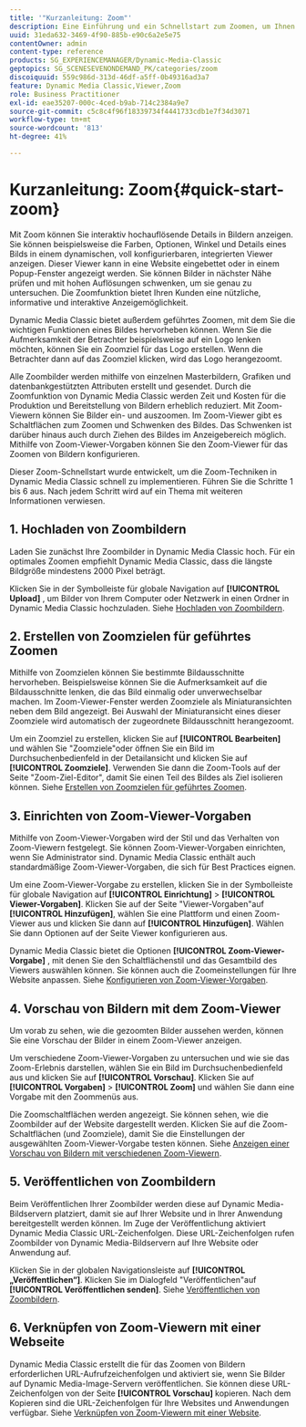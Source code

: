 ```yaml
---
title: '"Kurzanleitung: Zoom"'
description: Eine Einführung und ein Schnellstart zum Zoomen, um Ihnen den schnellen Einstieg zu ermöglichen.
uuid: 31eda632-3469-4f90-885b-e90c6a2e5e75
contentOwner: admin
content-type: reference
products: SG_EXPERIENCEMANAGER/Dynamic-Media-Classic
geptopics: SG_SCENESEVENONDEMAND_PK/categories/zoom
discoiquuid: 559c986d-313d-46df-a5ff-0b49316ad3a7
feature: Dynamic Media Classic,Viewer,Zoom
role: Business Practitioner
exl-id: eae35207-000c-4ced-b9ab-714c2384a9e7
source-git-commit: c5c8c4f96f18339734f4441733cdb1e7f34d3071
workflow-type: tm+mt
source-wordcount: '813'
ht-degree: 41%

---
```


# Kurzanleitung: Zoom{#quick-start-zoom}

Mit Zoom können Sie interaktiv hochauflösende Details in Bildern anzeigen. Sie können beispielsweise die Farben, Optionen, Winkel und Details eines Bilds in einem dynamischen, voll konfigurierbaren, integrierten Viewer anzeigen. Dieser Viewer kann in eine Website eingebettet oder in einem Popup-Fenster angezeigt werden. Sie können Bilder in nächster Nähe prüfen und mit hohen Auflösungen schwenken, um sie genau zu untersuchen. Die Zoomfunktion bietet Ihren Kunden eine nützliche, informative und interaktive Anzeigemöglichkeit.

Dynamic Media Classic bietet außerdem geführtes Zoomen, mit dem Sie die wichtigen Funktionen eines Bildes hervorheben können. Wenn Sie die Aufmerksamkeit der Betrachter beispielsweise auf ein Logo lenken möchten, können Sie ein Zoomziel für das Logo erstellen. Wenn die Betrachter dann auf das Zoomziel klicken, wird das Logo herangezoomt.

Alle Zoombilder werden mithilfe von einzelnen Masterbildern, Grafiken und datenbankgestützten Attributen erstellt und gesendet. Durch die Zoomfunktion von Dynamic Media Classic werden Zeit und Kosten für die Produktion und Bereitstellung von Bildern erheblich reduziert. Mit Zoom-Viewern können Sie Bilder ein- und auszoomen. Im Zoom-Viewer gibt es Schaltflächen zum Zoomen und Schwenken des Bildes. Das Schwenken ist darüber hinaus auch durch Ziehen des Bildes im Anzeigebereich möglich. Mithilfe von Zoom-Viewer-Vorgaben können Sie den Zoom-Viewer für das Zoomen von Bildern konfigurieren.

Dieser Zoom-Schnellstart wurde entwickelt, um die Zoom-Techniken in Dynamic Media Classic schnell zu implementieren. Führen Sie die Schritte 1 bis 6 aus. Nach jedem Schritt wird auf ein Thema mit weiteren Informationen verwiesen.

## 1. Hochladen von Zoombildern

Laden Sie zunächst Ihre Zoombilder in Dynamic Media Classic hoch. Für ein optimales Zoomen empfiehlt Dynamic Media Classic, dass die längste Bildgröße mindestens 2000 Pixel beträgt.

Klicken Sie in der Symbolleiste für globale Navigation auf **[!UICONTROL Upload]** , um Bilder von Ihrem Computer oder Netzwerk in einen Ordner in Dynamic Media Classic hochzuladen. Siehe [Hochladen von Zoombildern](uploading-zoom-images.md#uploading_zoom_images).

## 2. Erstellen von Zoomzielen für geführtes Zoomen

Mithilfe von Zoomzielen können Sie bestimmte Bildausschnitte hervorheben. Beispielsweise können Sie die Aufmerksamkeit auf die Bildausschnitte lenken, die das Bild einmalig oder unverwechselbar machen. Im Zoom-Viewer-Fenster werden Zoomziele als Miniaturansichten neben dem Bild angezeigt. Bei Auswahl der Miniaturansicht eines dieser Zoomziele wird automatisch der zugeordnete Bildausschnitt herangezoomt.

Um ein Zoomziel zu erstellen, klicken Sie auf **[!UICONTROL Bearbeiten]** und wählen Sie &quot;Zoomziele&quot;oder öffnen Sie ein Bild im Durchsuchenbedienfeld in der Detailansicht und klicken Sie auf **[!UICONTROL Zoomziele]**. Verwenden Sie dann die Zoom-Tools auf der Seite &quot;Zoom-Ziel-Editor&quot;, damit Sie einen Teil des Bildes als Ziel isolieren können. Siehe [Erstellen von Zoomzielen für geführtes Zoomen](creating-zoom-targets-guided-zoom.md#creating_zoom_targets_for_guided_zoom).

## 3. Einrichten von Zoom-Viewer-Vorgaben

Mithilfe von Zoom-Viewer-Vorgaben wird der Stil und das Verhalten von Zoom-Viewern festgelegt. Sie können Zoom-Viewer-Vorgaben einrichten, wenn Sie Administrator sind. Dynamic Media Classic enthält auch standardmäßige Zoom-Viewer-Vorgaben, die sich für Best Practices eignen.

Um eine Zoom-Viewer-Vorgabe zu erstellen, klicken Sie in der Symbolleiste für globale Navigation auf **[!UICONTROL Einrichtung]** > **[!UICONTROL Viewer-Vorgaben]**. Klicken Sie auf der Seite &quot;Viewer-Vorgaben&quot;auf **[!UICONTROL Hinzufügen]**, wählen Sie eine Plattform und einen Zoom-Viewer aus und klicken Sie dann auf **[!UICONTROL Hinzufügen]**. Wählen Sie dann Optionen auf der Seite Viewer konfigurieren aus.

Dynamic Media Classic bietet die Optionen **[!UICONTROL Zoom-Viewer-Vorgabe]** , mit denen Sie den Schaltflächenstil und das Gesamtbild des Viewers auswählen können. Sie können auch die Zoomeinstellungen für Ihre Website anpassen. Siehe [Konfigurieren von Zoom-Viewer-Vorgaben](setting-zoom-viewer-presets.md#setting_up_zoom_viewer_presets).

## 4. Vorschau von Bildern mit dem Zoom-Viewer

Um vorab zu sehen, wie die gezoomten Bilder aussehen werden, können Sie eine Vorschau der Bilder in einem Zoom-Viewer anzeigen.

Um verschiedene Zoom-Viewer-Vorgaben zu untersuchen und wie sie das Zoom-Erlebnis darstellen, wählen Sie ein Bild im Durchsuchenbedienfeld aus und klicken Sie auf **[!UICONTROL Vorschau]**. Klicken Sie auf **[!UICONTROL Vorgaben]** > **[!UICONTROL Zoom]** und wählen Sie dann eine Vorgabe mit den Zoommenüs aus.

Die Zoomschaltflächen werden angezeigt. Sie können sehen, wie die Zoombilder auf der Website dargestellt werden. Klicken Sie auf die Zoom-Schaltflächen (und Zoomziele), damit Sie die Einstellungen der ausgewählten Zoom-Viewer-Vorgabe testen können. Siehe [Anzeigen einer Vorschau von Bildern mit verschiedenen Zoom-Viewern](previewing-image-assets-different-zoom.md#previewing_image_assets_with_different_zoom_viewers).

## 5. Veröffentlichen von Zoombildern

Beim Veröffentlichen Ihrer Zoombilder werden diese auf Dynamic Media-Bildservern platziert, damit sie auf Ihrer Website und in Ihrer Anwendung bereitgestellt werden können. Im Zuge der Veröffentlichung aktiviert Dynamic Media Classic URL-Zeichenfolgen. Diese URL-Zeichenfolgen rufen Zoombilder von Dynamic Media-Bildservern auf Ihre Website oder Anwendung auf.

Klicken Sie in der globalen Navigationsleiste auf **[!UICONTROL „Veröffentlichen“]**. Klicken Sie im Dialogfeld &quot;Veröffentlichen&quot;auf **[!UICONTROL Veröffentlichen senden]**. Siehe [Veröffentlichen von Zoombildern](publishing-zoom-images.md#publishing_zoom_images).

## 6. Verknüpfen von Zoom-Viewern mit einer Webseite

Dynamic Media Classic erstellt die für das Zoomen von Bildern erforderlichen URL-Aufrufzeichenfolgen und aktiviert sie, wenn Sie Bilder auf Dynamic Media-Image-Servern veröffentlichen. Sie können diese URL-Zeichenfolgen von der Seite **[!UICONTROL Vorschau]** kopieren. Nach dem Kopieren sind die URL-Zeichenfolgen für Ihre Websites und Anwendungen verfügbar. Siehe [Verknüpfen von Zoom-Viewern mit einer Website](linking-zoom-viewers-web-pages.md#linking_zoom_viewers_to_your_web_pages).

